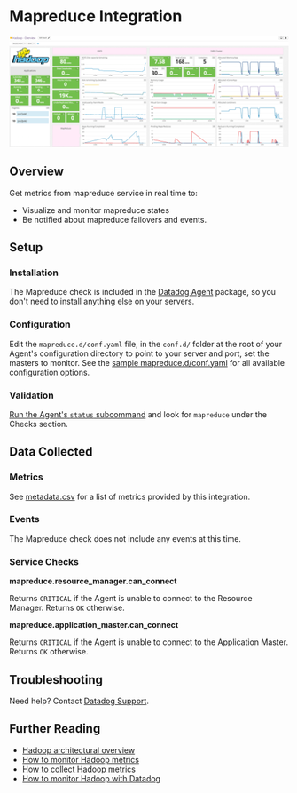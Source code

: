 # Mapreduce Integration

![MapReduce Dashboard][10]

## Overview

Get metrics from mapreduce service in real time to:

* Visualize and monitor mapreduce states
* Be notified about mapreduce failovers and events.

## Setup
### Installation

The Mapreduce check is included in the [Datadog Agent][1] package, so you don't need to install anything else on your servers.

### Configuration

Edit the `mapreduce.d/conf.yaml` file, in the `conf.d/` folder at the root of your Agent's configuration directory to point to your server and port, set the masters to monitor. See the [sample mapreduce.d/conf.yaml][2] for all available configuration options.

### Validation

[Run the Agent's `status` subcommand][3] and look for `mapreduce` under the Checks section.

## Data Collected
### Metrics
See [metadata.csv][4] for a list of metrics provided by this integration.

### Events
The Mapreduce check does not include any events at this time.

### Service Checks
**mapreduce.resource_manager.can_connect**

Returns `CRITICAL` if the Agent is unable to connect to the Resource Manager.
Returns `OK` otherwise.

**mapreduce.application_master.can_connect**

Returns `CRITICAL` if the Agent is unable to connect to the Application Master.
Returns `OK` otherwise.

## Troubleshooting
Need help? Contact [Datadog Support][5].

## Further Reading

* [Hadoop architectural overview][6]
* [How to monitor Hadoop metrics][7]
* [How to collect Hadoop metrics][8]
* [How to monitor Hadoop with Datadog][9]


[1]: https://app.datadoghq.com/account/settings#agent
[2]: https://github.com/DataDog/integrations-core/blob/master/mapreduce/datadog_checks/mapreduce/data/conf.yaml.example
[3]: https://docs.datadoghq.com/agent/faq/agent-commands/#agent-status-and-information
[4]: https://github.com/DataDog/integrations-core/blob/master/mapreduce/metadata.csv
[5]: https://docs.datadoghq.com/help/
[6]: https://www.datadoghq.com/blog/hadoop-architecture-overview/
[7]: https://www.datadoghq.com/blog/monitor-hadoop-metrics/
[8]: https://www.datadoghq.com/blog/collecting-hadoop-metrics/
[9]: https://www.datadoghq.com/blog/monitor-hadoop-metrics-datadog/
[10]: https://raw.githubusercontent.com/DataDog/integrations-core/master/mapreduce/images/mapreduce_dashboard.png

